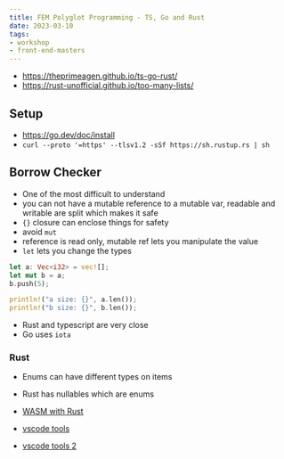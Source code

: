 ```yaml
---
title: FEM Polyglot Programming - TS, Go and Rust
date: 2023-03-10
tags:
- workshop
- front-end-masters
---
```


- https://theprimeagen.github.io/ts-go-rust/
- https://rust-unofficial.github.io/too-many-lists/

## Setup

- https://go.dev/doc/install
- `curl --proto '=https' --tlsv1.2 -sSf https://sh.rustup.rs | sh`

## Borrow Checker

- One of the most difficult to understand
- you can not have a mutable reference to a mutable var, readable and writable are split which makes it safe
- `{}` closure can enclose things for safety
- avoid `mut`
- reference is read only, mutable ref lets you manipulate the value
- `let` lets you change the types

```rust
let a: Vec<i32> = vec![];
let mut b = a;
b.push(5);

println!("a size: {}", a.len());
println!("b size: {}", b.len());
```
 

- Rust and typescript are very close
- Go uses `iota`

### Rust
- Enums can have different types on items
- Rust has nullables which are enums


- [WASM with Rust](https://github.com/yewstack/yew) 
- [vscode tools](https://www.becomebetterprogrammer.com/rust-recommended-vscode-extensions/)
- [vscode tools 2](https://users.rust-lang.org/t/setting-up-rust-with-vs-code/76907)